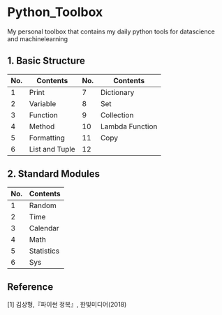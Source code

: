 # Python_Toolbox
My personal toolbox that contains my daily python tools for datascience and machinelearning

## 1. Basic Structure
|No.|Contents|No.|Contents|
|------|---|---|---|
|1|Print|7|Dictionary|
|2|Variable|8|Set|
|3|Function|9|Collection|
|4|Method|10|Lambda Function|
|5|Formatting|11|Copy|
|6|List and Tuple|12||

## 2. Standard Modules
|No.|Contents|
|------|---|
|1|Random|
|2|Time|
|3|Calendar|
|4|Math|
|5|Statistics|
|6|Sys|

## Reference
[1] 김상형,『파이썬 정복』, 한빛미디어(2018)
